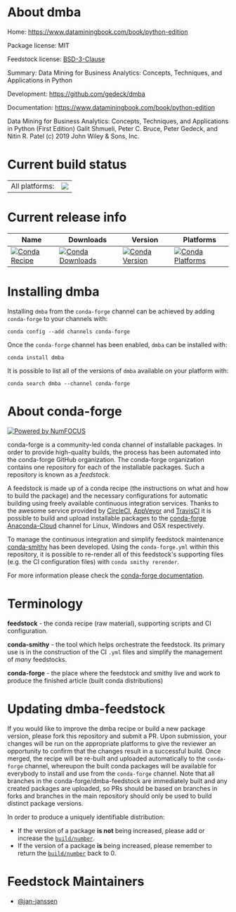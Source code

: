 About dmba
==========

Home: https://www.dataminingbook.com/book/python-edition

Package license: MIT

Feedstock license: [BSD-3-Clause](https://github.com/conda-forge/dmba-feedstock/blob/master/LICENSE.txt)

Summary: Data Mining for Business Analytics: Concepts, Techniques, and Applications in Python

Development: https://github.com/gedeck/dmba

Documentation: https://www.dataminingbook.com/book/python-edition

Data Mining for Business Analytics: Concepts, Techniques, and
Applications in Python (First Edition) Galit Shmueli, Peter C. Bruce,
Peter Gedeck, and Nitin R. Patel (c) 2019 John Wiley & Sons, Inc.


Current build status
====================


<table><tr><td>All platforms:</td>
    <td>
      <a href="https://dev.azure.com/conda-forge/feedstock-builds/_build/latest?definitionId=12096&branchName=master">
        <img src="https://dev.azure.com/conda-forge/feedstock-builds/_apis/build/status/dmba-feedstock?branchName=master">
      </a>
    </td>
  </tr>
</table>

Current release info
====================

| Name | Downloads | Version | Platforms |
| --- | --- | --- | --- |
| [![Conda Recipe](https://img.shields.io/badge/recipe-dmba-green.svg)](https://anaconda.org/conda-forge/dmba) | [![Conda Downloads](https://img.shields.io/conda/dn/conda-forge/dmba.svg)](https://anaconda.org/conda-forge/dmba) | [![Conda Version](https://img.shields.io/conda/vn/conda-forge/dmba.svg)](https://anaconda.org/conda-forge/dmba) | [![Conda Platforms](https://img.shields.io/conda/pn/conda-forge/dmba.svg)](https://anaconda.org/conda-forge/dmba) |

Installing dmba
===============

Installing `dmba` from the `conda-forge` channel can be achieved by adding `conda-forge` to your channels with:

```
conda config --add channels conda-forge
```

Once the `conda-forge` channel has been enabled, `dmba` can be installed with:

```
conda install dmba
```

It is possible to list all of the versions of `dmba` available on your platform with:

```
conda search dmba --channel conda-forge
```


About conda-forge
=================

[![Powered by NumFOCUS](https://img.shields.io/badge/powered%20by-NumFOCUS-orange.svg?style=flat&colorA=E1523D&colorB=007D8A)](http://numfocus.org)

conda-forge is a community-led conda channel of installable packages.
In order to provide high-quality builds, the process has been automated into the
conda-forge GitHub organization. The conda-forge organization contains one repository
for each of the installable packages. Such a repository is known as a *feedstock*.

A feedstock is made up of a conda recipe (the instructions on what and how to build
the package) and the necessary configurations for automatic building using freely
available continuous integration services. Thanks to the awesome service provided by
[CircleCI](https://circleci.com/), [AppVeyor](https://www.appveyor.com/)
and [TravisCI](https://travis-ci.com/) it is possible to build and upload installable
packages to the [conda-forge](https://anaconda.org/conda-forge)
[Anaconda-Cloud](https://anaconda.org/) channel for Linux, Windows and OSX respectively.

To manage the continuous integration and simplify feedstock maintenance
[conda-smithy](https://github.com/conda-forge/conda-smithy) has been developed.
Using the ``conda-forge.yml`` within this repository, it is possible to re-render all of
this feedstock's supporting files (e.g. the CI configuration files) with ``conda smithy rerender``.

For more information please check the [conda-forge documentation](https://conda-forge.org/docs/).

Terminology
===========

**feedstock** - the conda recipe (raw material), supporting scripts and CI configuration.

**conda-smithy** - the tool which helps orchestrate the feedstock.
                   Its primary use is in the construction of the CI ``.yml`` files
                   and simplify the management of *many* feedstocks.

**conda-forge** - the place where the feedstock and smithy live and work to
                  produce the finished article (built conda distributions)


Updating dmba-feedstock
=======================

If you would like to improve the dmba recipe or build a new
package version, please fork this repository and submit a PR. Upon submission,
your changes will be run on the appropriate platforms to give the reviewer an
opportunity to confirm that the changes result in a successful build. Once
merged, the recipe will be re-built and uploaded automatically to the
`conda-forge` channel, whereupon the built conda packages will be available for
everybody to install and use from the `conda-forge` channel.
Note that all branches in the conda-forge/dmba-feedstock are
immediately built and any created packages are uploaded, so PRs should be based
on branches in forks and branches in the main repository should only be used to
build distinct package versions.

In order to produce a uniquely identifiable distribution:
 * If the version of a package **is not** being increased, please add or increase
   the [``build/number``](https://docs.conda.io/projects/conda-build/en/latest/resources/define-metadata.html#build-number-and-string).
 * If the version of a package **is** being increased, please remember to return
   the [``build/number``](https://docs.conda.io/projects/conda-build/en/latest/resources/define-metadata.html#build-number-and-string)
   back to 0.

Feedstock Maintainers
=====================

* [@jan-janssen](https://github.com/jan-janssen/)

